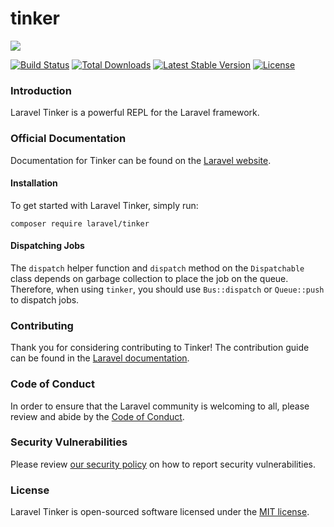 # tinker

![](https://laravel.com/assets/img/components/logo-tinker.svg)

[![Build Status](https://travis-ci.org/laravel/tinker.svg)](https://travis-ci.org/laravel/tinker) [![Total Downloads](https://poser.pugx.org/laravel/tinker/d/total.svg)](https://packagist.org/packages/laravel/tinker) [![Latest Stable Version](https://poser.pugx.org/laravel/tinker/v/stable.svg)](https://packagist.org/packages/laravel/tinker) [![License](https://poser.pugx.org/laravel/tinker/license.svg)](https://packagist.org/packages/laravel/tinker)

### Introduction

Laravel Tinker is a powerful REPL for the Laravel framework.

### Official Documentation

Documentation for Tinker can be found on the [Laravel website](https://laravel.com/docs/6.x/artisan#tinker).

#### Installation

To get started with Laravel Tinker, simply run:

```
composer require laravel/tinker
```

#### Dispatching Jobs

The `dispatch` helper function and `dispatch` method on the `Dispatchable` class depends on garbage collection to place the job on the queue. Therefore, when using `tinker`, you should use `Bus::dispatch` or `Queue::push` to dispatch jobs.

### Contributing

Thank you for considering contributing to Tinker! The contribution guide can be found in the [Laravel documentation](https://laravel.com/docs/contributions).

### Code of Conduct

In order to ensure that the Laravel community is welcoming to all, please review and abide by the [Code of Conduct](https://laravel.com/docs/contributions#code-of-conduct).

### Security Vulnerabilities

Please review [our security policy](https://github.com/laravel/tinker/security/policy) on how to report security vulnerabilities.

### License

Laravel Tinker is open-sourced software licensed under the [MIT license](../framework/LICENSE.md).
